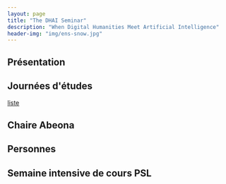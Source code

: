 ```yaml
---
layout: page
title: "The DHAI Seminar"
description: "When Digital Humanities Meet Artificial Intelligence"
header-img: "img/ens-snow.jpg"
---
```


## Présentation

## Journées d'études
[liste](workshops.md)

## Chaire Abeona

## Personnes

## Semaine intensive de cours PSL
